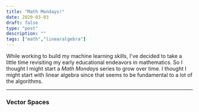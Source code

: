 ```yaml
---
title: "Math Mondays!"
date: 2020-03-03
draft: false
type: "post"
description: ""
tags: ["math","linearalgebra"]
---
```


While working to build my machine learning skills, I've decided to take a little time revisiting my early educational endeavors in mathematics. So I thought I might start a *Math Mondays* series to grow over time. I thought I might start with linear algebra since that seems to be fundamental to a lot of the algorithms.

___

### Vector Spaces

